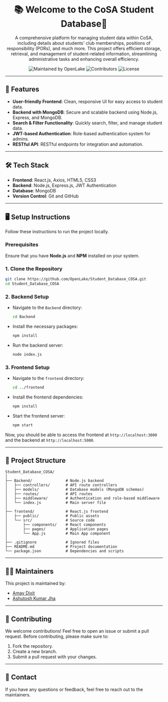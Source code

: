 <h1 align="center">📚 Welcome to the CoSA Student Database👋</h1>

<p align="center">
A comprehensive platform for managing student data within CoSA, including details about students' club memberships, positions of responsibility (PORs), and much more. This project offers efficient storage, retrieval, and management of student-related information, streamlining administrative tasks and enhancing overall efficiency.

</p>

<p align="center">
  <img src="https://img.shields.io/badge/Maintained%20By-OpenLake-green.svg" alt="Maintained by OpenLake">
  <img src="https://img.shields.io/badge/Contributors-2-yellow.svg" alt="Contributors">
  <img src="https://img.shields.io/badge/license-MIT-blue.svg" alt="License">
</p>

---

## 🚀 Features

- **User-friendly Frontend**: Clean, responsive UI for easy access to student data.
- **Backend with MongoDB**: Secure and scalable backend using Node.js, Express, and MongoDB.
- **Search & Filter Functionality**: Quickly search, filter, and manage student data.
- **JWT-based Authentication**: Role-based authentication system for admins.
- **RESTful API**: RESTful endpoints for integration and automation.

---

## 🛠️ Tech Stack

- **Frontend**: React.js, Axios, HTML5, CSS3
- **Backend**: Node.js, Express.js, JWT Authentication
- **Database**: MongoDB
- **Version Control**: Git and GitHub

---

## 🖥️ Setup Instructions

Follow these instructions to run the project locally.

### Prerequisites

Ensure that you have **Node.js** and **NPM** installed on your system.

### 1. Clone the Repository

```bash
git clone https://github.com/OpenLake/Student_Database_COSA.git
cd Student_Database_COSA
```

### 2. Backend Setup

- Navigate to the `Backend` directory:
  ```bash
  cd Backend
  ```
- Install the necessary packages:
  ```bash
  npm install
  ```
- Run the backend server:
  ```bash
  node index.js
  ```

### 3. Frontend Setup

- Navigate to the `frontend` directory:
  ```bash
  cd ../frontend
  ```
- Install the frontend dependencies:
  ```bash
  npm install
  ```
- Start the frontend server:
  ```bash
  npm start
  ```

Now, you should be able to access the frontend at `http://localhost:3000` and the backend at `http://localhost:5000`.

---

## 📂 Project Structure

```
Student_Database_COSA/
│
├── Backend/               # Node.js backend
│   ├── controllers/       # API route controllers
│   ├── models/            # Database models (MongoDB schemas)
│   ├── routes/            # API routes
│   ├── middleware/        # Authentication and role-based middleware
│   └── index.js           # Main server file
│
├── frontend/              # React.js frontend
│   ├── public/            # Public assets
│   └── src/               # Source code
│       ├── components/    # React components
│       ├── pages/         # Application pages
│       └── App.js         # Main App component
│
├── .gitignore             # Ignored files
├── README.md              # Project documentation
└── package.json           # Dependencies and scripts
```

---

## 🧑‍💻 Maintainers

This project is maintained by:

- [Amay Dixit](https://github.com/amaydixit11)
- [Ashutosh Kumar Jha](https://github.com/ashutosh229)

---

## 🤝 Contributing

We welcome contributions! Feel free to open an issue or submit a pull request. Before contributing, please make sure to:

1. Fork the repository.
2. Create a new branch.
3. Submit a pull request with your changes.

---

## 📧 Contact

If you have any questions or feedback, feel free to reach out to the maintainers.

